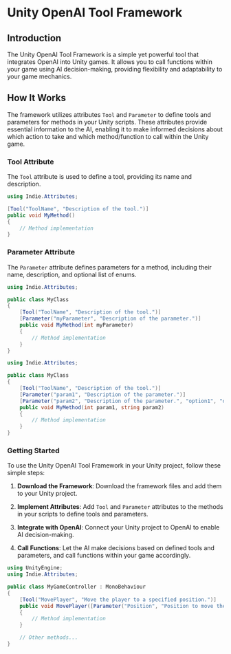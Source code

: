 # Unity OpenAI Tool Framework

## Introduction

The Unity OpenAI Tool Framework is a simple yet powerful tool that integrates OpenAI into Unity games. It allows you to call functions within your game using AI decision-making, providing flexibility and adaptability to your game mechanics.

## How It Works

The framework utilizes attributes `Tool` and `Parameter` to define tools and parameters for methods in your Unity scripts. These attributes provide essential information to the AI, enabling it to make informed decisions about which action to take and which method/function to call within the Unity game.

### Tool Attribute

The `Tool` attribute is used to define a tool, providing its name and description.

```csharp
using Indie.Attributes;

[Tool("ToolName", "Description of the tool.")]
public void MyMethod()
{
    // Method implementation
}
```

### Parameter Attribute

The `Parameter` attribute defines parameters for a method, including their name, description, and optional list of enums.

```csharp
using Indie.Attributes;

public class MyClass
{
    [Tool("ToolName", "Description of the tool.")]
    [Parameter("myParameter", "Description of the parameter.")]
    public void MyMethod(int myParameter)
    {
        // Method implementation
    }
}
```

```csharp
using Indie.Attributes;

public class MyClass
{
    [Tool("ToolName", "Description of the tool.")]
    [Parameter("param1", "Description of the parameter.")]
    [Parameter("param2", "Description of the parameter.", "option1", "option2", "option3")]
    public void MyMethod(int param1, string param2)
    {
        // Method implementation
    }
}
```

### Getting Started

To use the Unity OpenAI Tool Framework in your Unity project, follow these simple steps:

1.  **Download the Framework**: Download the framework files and add them to your Unity project.
    
2.  **Implement Attributes**: Add `Tool` and `Parameter` attributes to the methods in your scripts to define tools and parameters.
    
3.  **Integrate with OpenAI**: Connect your Unity project to OpenAI to enable AI decision-making.
    
4.  **Call Functions**: Let the AI make decisions based on defined tools and parameters, and call functions within your game accordingly.


```csharp
using UnityEngine;
using Indie.Attributes;

public class MyGameController : MonoBehaviour
{
    [Tool("MovePlayer", "Move the player to a specified position.")]
    public void MovePlayer([Parameter("Position", "Position to move the player to.")] Vector3 position)
    {
        // Method implementation
    }

    // Other methods...
}
```


